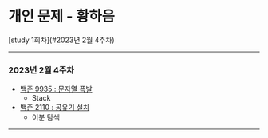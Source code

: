 # 개인 문제 - 황하음

[study 1회차](#2023년 2월 4주차)

---

### 2023년 2월 4주차

- [백준 9935 : 문자열 폭발](https://www.acmicpc.net/problem/9935)
  - Stack
- [백준 2110 : 공유기 설치](https://www.acmicpc.net/problem/2110)
  - 이분 탐색

---


